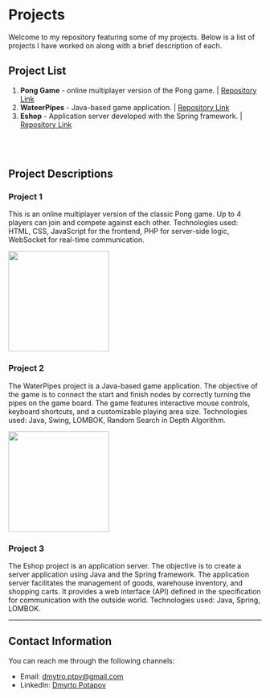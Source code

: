 # Projects

Welcome to my repository featuring some of my projects. Below is a list of projects I have worked on along with a brief description of each.

## Project List
1. **Pong Game** - online multiplayer version of the Pong game. | [Repository Link](https://github.com/potapov-dm/pong-game)
2. **WateerPipes** - Java-based game application. | [Repository Link](https://github.com/Interes-Group/zadanie-2-pipes-d-potapov)
3. **Eshop** - Application server developed with the Spring framework. | [Repository Link](https://github.com/Interes-Group/zadanie-3-eshop-d-potapov)

<br><br>

## Project Descriptions

### Project 1
This is an online multiplayer version of the classic Pong game. Up to 4 players can join and compete against each other.
Technologies used: HTML, CSS, JavaScript for the frontend, PHP for server-side logic, WebSocket for real-time communication.

<img src="https://github.com/potapov-dm/potapov-dm/assets/49323039/a5f80e5c-c454-403f-a2c7-ab285066943e" height="200">


### Project 2
The WaterPipes project is a Java-based game application. The objective of the game is to connect the start and finish nodes by correctly turning the pipes on the game board. The game features interactive mouse controls, keyboard shortcuts, and a customizable playing area size.
Technologies used: Java, Swing, LOMBOK, Random Search in Depth Algorithm.

<img src="https://github.com/potapov-dm/potapov-dm/assets/49323039/bb8cfdf5-4f70-47ac-ab97-5ab3bcc8b5d5" height="200">


### Project 3
The Eshop project is an application server. The objective is to create a server application using Java and the Spring framework. The application server facilitates the management of goods, warehouse inventory, and shopping carts. It provides a web interface (API) defined in the specification for communication with the outside world.
Technologies used: Java, Spring, LOMBOK.


---


## Contact Information

You can reach me through the following channels:

- Email: dmytro.ptpv@gmail.com
- LinkedIn: [Dmyrto Potapov](https://www.linkedin.com/in/potapov-dm/)
<!--
**potapov-dm/potapov-dm** is a ✨ _special_ ✨ repository because its `README.md` (this file) appears on your GitHub profile.

Here are some ideas to get you started:

- 🔭 I’m currently working on ...
- 🌱 I’m currently learning ...
- 👯 I’m looking to collaborate on ...
- 🤔 I’m looking for help with ...
- 💬 Ask me about ...
- 📫 How to reach me: ...
- 😄 Pronouns: ...
- ⚡ Fun fact: ...
-->
